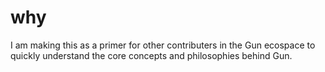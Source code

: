# why

I am making this as a primer for other contributers in the Gun ecospace to quickly understand the core concepts and philosophies behind Gun.
